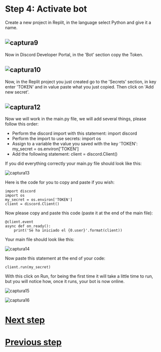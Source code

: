 # Step 4: Activate bot

Create a new project in Replit, in the language select Python and give it a name. 

![captura9](https://github.com/VictorFloresJuarez/Workshop-Bots-on-Discord/blob/main/Resources/captura9.png?raw=true)
----------------------------------------------------------------------------------
Now in Discord Developer Portal, in the 'Bot' section copy the Token.

![captura10](https://github.com/VictorFloresJuarez/Workshop-Bots-on-Discord/blob/main/Resources/captura10.png?raw=true)
----------------------------------------------------------------------------------
Now, in the Replit project you just created go to the 'Secrets' section, in key enter 'TOKEN' and in value paste what you just copied. Then click on 'Add new secret'.

![captura12](https://github.com/VictorFloresJuarez/Workshop-Bots-on-Discord/blob/main/Resources/captura12.png?raw=true)
----------------------------------------------------------------------------------

Now we will work in the main.py file, we will add several things, please follow this order:
- Perform the discord import with this statement: import discord
- Perform the import to use secrets: import os
- Assign to a variable the value you saved with the key 'TOKEN': my_secret = os.environ['TOKEN']
- Add the following statement: client = discord.Client()

If you did everything correctly your main.py file should look like this:

![captura13](https://github.com/VictorFloresJuarez/Workshop-Bots-on-Discord/blob/main/Resources/captura13.png?raw=true)

Here is the code for you to copy and paste if you wish:

    import discord
    import os
    my_secret = os.environ['TOKEN']
    client = discord.Client()

Now please copy and paste this code (paste it at the end of the main file):

    @client.event
    async def on_ready():
        print('Se ha iniciado el {0.user}'.format(client))

Your main file should look like this:

![captura14](https://github.com/VictorFloresJuarez/Workshop-Bots-on-Discord/blob/main/Resources/captura14.png?raw=true)

Now paste this statement at the end of your code: 

    client.run(my_secret)

With this click on Run, for being the first time it will take a little time to run, but you will notice how, once it runs, your bot is now online.


![captura15](https://github.com/VictorFloresJuarez/Workshop-Bots-on-Discord/blob/main/Resources/captura15.png?raw=true)

![captura16](https://github.com/VictorFloresJuarez/Workshop-Bots-on-Discord/blob/main/Resources/captura16.png?raw=true)

# [Next step]()
# [Previous step](https://github.com/VictorFloresJuarez/Workshop-Bots-on-Discord/blob/main/Sections/Creation%20process/%3EStep2+++/Step3.md)
